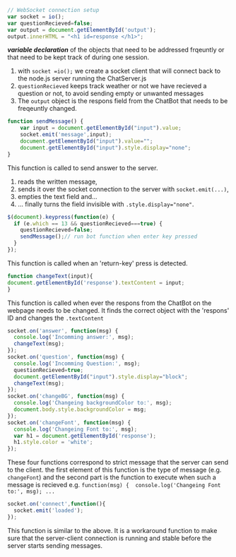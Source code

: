 ```javascript
// WebSocket connection setup
var socket = io();
var questionRecieved=false;
var output = document.getElementById('output');	
output.innerHTML = "<h1 id=response </h1>";
```
**_variable declaration_**  of the objects that need to be addressed frqeuntly or that need to be kept track of during one session.
1. with ```socket =io();``` we create a socket client that will connect back to the node.js server running the ChatServer.js
1. ```questionRecieved``` keeps track weather or not we have recieved a question or not, to avoid sending empty or unwanted messages
1. The ```output``` object is the respons field from the ChatBot that needs to be freqeuntly changed. 

```javascript
function sendMessage() {
    var input = document.getElementById("input").value;
    socket.emit('message',input);
    document.getElementById("input").value="";
    document.getElementById("input").style.display="none";
}
```
This function is called to send answer to the server.
1. reads the written message,
1. sends it over the socket connection to the server with ```socket.emit(...)```,
1. empties the text field and...
1. ... finally turns the field invisible with ```.style.display="none"```.


```javascript
$(document).keypress(function(e) {
  if (e.which == 13 && questionRecieved===true) {
    questionRecieved=false;
    sendMessage();// run bot function when enter key pressed
  }
});
```
This function is called when an 'return-key' press is detected.

```javascript
function changeText(input){
document.getElementById('response').textContent = input;
}
```
This function is called when ever the respons from the ChatBot on the webpage needs to be changed. It finds the correct object with the 'respons' ID and changes the ```.textContent```

```javascript
socket.on('answer', function(msg) {
  console.log('Incomming answer:', msg);
  changeText(msg);
});
socket.on('question', function(msg) {
  console.log('Incomming Question:', msg);
  questionRecieved=true;
  document.getElementById("input").style.display="block";
  changeText(msg);
});
socket.on('changeBG', function(msg) {
  console.log('Changeing backgroundColor to:', msg);
  document.body.style.backgroundColor = msg;
});
socket.on('changeFont', function(msg) {
  console.log('Changeing Font to:', msg);
  var h1 = document.getElementById('response');
  h1.style.color = 'white';
});
```
These four functions correspond to strict message that the server can send to the client. the first element of this function is the type of message (e.g. ```changeFont```) and the second part is the function to execute when such a message is recieved e.g. ```function(msg) {  console.log('Changeing Font to:', msg); ...```


```javascript
socket.on('connect',function(){
  socket.emit('loaded');
});
```
This function is similar to the above. It is a workaround function to make sure that the server-client connection is running and stable before the server starts sending messages. 